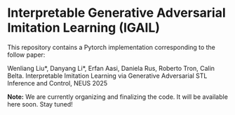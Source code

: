 # Interpretable Generative Adversarial Imitation Learning (IGAIL)

This repository contains a Pytorch implementation corresponding to the follow paper:

Wenliang Liu*, Danyang Li*, Erfan Aasi, Daniela Rus, Roberto Tron, Calin Belta. Interpretable Imitation Learning via Generative Adversarial STL Inference and Control, NEUS 2025

**Note:** We are currently organizing and finalizing the code. It will be available here soon. Stay tuned!
